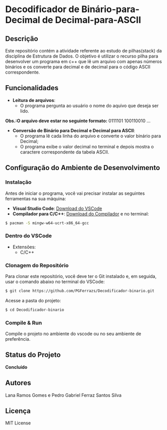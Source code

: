 # Decodificador de Binário-para-Decimal  de Decimal-para-ASCII
 
## Descrição

Este repositório contém a atividade referente ao estudo de pilhas(stack) da disciplina de Estrutura de Dados. O objetivo é utilizar o recurso pilha para desenvolver um programa em c++ que lê um arquivo com apenas números binários e os converte para decimal e de decimal para o código ASCII correspondente.

## Funcionalidades

- **Leitura de arquivos**:
  - O programa pergunta ao usuário o nome do aquivo que deseja ser lido.
  
 **Obs.:O arquivo deve estar no seguinte formato:**
0111101
100110010
    ...

- **Conversão de Binário para Decimal e Decimal para ASCII**:
  - O programa lê cada linha do arquivo e converte o valor binário para Decimal;
  - O programa exibe o valor decimal no terminal e depois mostra o caractere correspondente da tabela ASCII.

## Configuração do Ambiente de Desenvolvimento

### Instalação

Antes de iniciar o programa, você vai precisar instalar as seguintes ferramentas na sua máquina:

- **Visual Studio Code**: [Download do VSCode](https://code.visualstudio.com/download)
- **Compilador para C/C++**: [Download do Compilador](msys2-x86_64-20250221.exe) e no terminal:
```bash
$ pacman -S mingw-w64-ucrt-x86_64-gcc
```

### Dentro do VSCode

- Extensões: 
  - C/C++


### Clonagem do Repositório

Para clonar este repositório, você deve ter o Git instalado e, em seguida, usar o comando abaixo no terminal do VSCode:

```bash
$ git clone https://github.com/PGFerrazs/Decodificador-binario.git
```

Acesse a pasta do projeto:

```bash
$ cd Decodificador-binario
```

### Compile & Run

Compile o projeto no ambiente do vscode ou no seu ambiente de preferência.

## Status do Projeto

**Concluído**

## Autores

Lana Ramos Gomes e
Pedro Gabriel Ferraz Santos Silva

## Licença

MIT License

